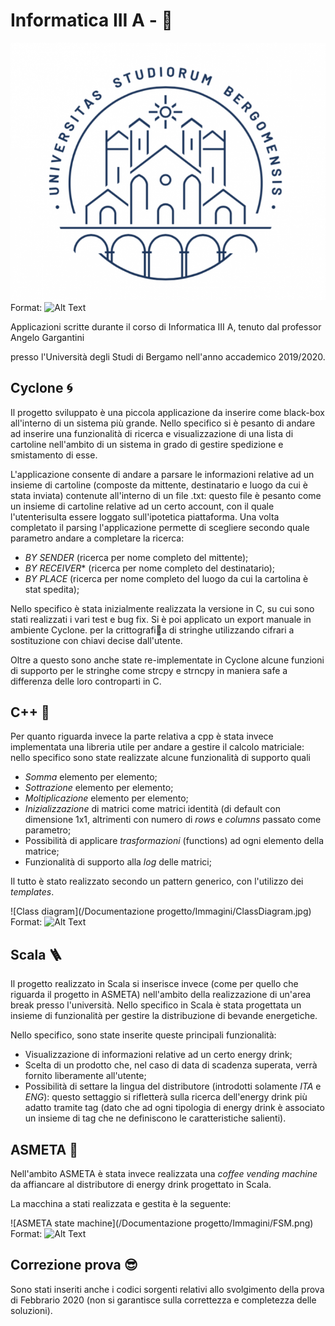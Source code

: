 Informatica III A - 🏫
======

![UniBG Logo](/UniBg.png)
Format: ![Alt Text](url)

Applicazioni scritte durante il corso di Informatica III A, tenuto dal professor Angelo Gargantini

presso l'Università degli Studi di Bergamo nell'anno accademico 2019/2020.

## Cyclone 🌀
Il progetto sviluppato è una piccola applicazione da inserire come black-box all'interno di un sistema più grande.
Nello specifico si è pesanto di andare ad inserire una funzionalità di ricerca e visualizzazione di una lista di 
cartoline nell'ambito di un sistema in grado di gestire spedizione e smistamento di esse.

L'applicazione consente di andare a parsare le informazioni relative ad un insieme di cartoline (composte da mittente, destinatario e luogo da cui è
stata inviata) contenute all'interno di un file .txt: questo file è pesanto come un insieme di cartoline relative ad un certo account, con il quale l'utenterisulta essere loggato sull'ipotetica piattaforma.
Una volta completato il parsing l'applicazione permette di scegliere secondo quale parametro andare a completare la ricerca:
- *BY SENDER* (ricerca per nome completo del mittente);
- *BY RECEIVER** (ricerca per nome completo del destinatario);
- *BY PLACE* (ricerca per nome completo del luogo da cui la cartolina è stat spedita);

Nello specifico è stata inizialmente realizzata la versione in C, su cui sono stati realizzati i vari test e bug fix.
Si è poi applicato un export manuale in ambiente Cyclone.
 per la crittografi􏰄a di stringhe utilizzando cifrari a sostituzione con chiavi decise dall'utente.

Oltre a questo sono anche state re-implementate in Cyclone alcune funzioni di supporto per le stringhe come strcpy e strncpy 
in maniera safe a differenza delle loro controparti in C.

## C++ 🔣
Per quanto riguarda invece la parte relativa a cpp è stata invece implementata una libreria utile per andare a gestire il calcolo matriciale:
nello specifico sono state realizzate alcune funzionalità di supporto quali
- *Somma* elemento per elemento;
- *Sottrazione* elemento per elemento;
- *Moltiplicazione* elemento per elemento;
- *Inizializzazione* di matrici come matrici identità (di default con dimensione 1x1, altrimenti con numero di *rows* e *columns* passato come parametro;
- Possibilità di applicare *trasformazioni* (functions) ad ogni elemento della matrice;
- Funzionalità di supporto alla *log* delle matrici;

Il tutto è stato realizzato secondo un pattern generico, con l'utilizzo dei *templates*.

![Class diagram](/Documentazione progetto/Immagini/ClassDiagram.jpg)
Format: ![Alt Text](url)

## Scala 🪜
Il progetto realizzato in Scala si inserisce invece (come per quello che riguarda il progetto in ASMETA) nell'ambito della realizzazione
di un'area break presso l'università.
Nello specifico in Scala è stata progettata un insieme di funzionalità per gestire la distribuzione di bevande energetiche.

Nello specifico, sono state inserite queste principali funzionalità:
- Visualizzazione di informazioni relative ad un certo energy drink;
- Scelta di un prodotto che, nel caso di data di scadenza superata, verrà fornito liberamente all'utente;
- Possibilità di settare la lingua del distributore (introdotti solamente *ITA* e *ENG*): questo settaggio si rifletterà sulla ricerca dell'energy drink più adatto
tramite tag (dato che ad ogni tipologia di energy drink è associato un insieme di tag che ne definiscono le caratteristiche salienti).

## ASMETA 🤖
Nell'ambito ASMETA è stata invece realizzata una *coffee vending machine* da affiancare al distributore di energy drink progettato in Scala.

La macchina a stati realizzata e gestita è la seguente:

![ASMETA state machine](/Documentazione progetto/Immagini/FSM.png)
Format: ![Alt Text](url)

## Correzione prova 😎
Sono stati inseriti anche i codici sorgenti relativi allo svolgimento della prova di Febbrario 2020 (non si garantisce sulla correttezza e completezza delle soluzioni).

